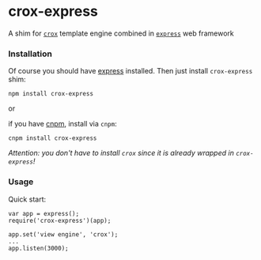 crox-express
============

A shim for [`crox`](https://github.com/thx/crox) template engine combined in [`express`](https://github.com/visionmedia/express) web framework

### Installation

Of course you should have [express](https://github.com/visionmedia/express) installed. Then just install ```crox-express``` shim:

```npm install crox-express```

or

if you have [cnpm](https://github.com/cnpm/cnpm), install via ```cnpm```:

```cnpm install crox-express```

*Attention: you don't have to install ```crox``` since it is already wrapped in ```crox-express```!*

### Usage

Quick start:

```
var app = express();
require('crox-express')(app);

app.set('view engine', 'crox');
...
app.listen(3000);
```
